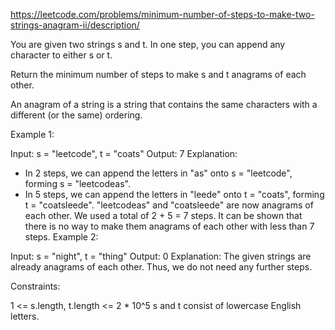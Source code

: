 https://leetcode.com/problems/minimum-number-of-steps-to-make-two-strings-anagram-ii/description/

You are given two strings s and t. In one step, you can append any character to either s or t.

Return the minimum number of steps to make s and t anagrams of each other.

An anagram of a string is a string that contains the same characters with a different (or the same) ordering.

 

Example 1:

Input: s = "leetcode", t = "coats"
Output: 7
Explanation: 
- In 2 steps, we can append the letters in "as" onto s = "leetcode", forming s = "leetcodeas".
- In 5 steps, we can append the letters in "leede" onto t = "coats", forming t = "coatsleede".
"leetcodeas" and "coatsleede" are now anagrams of each other.
We used a total of 2 + 5 = 7 steps.
It can be shown that there is no way to make them anagrams of each other with less than 7 steps.
Example 2:

Input: s = "night", t = "thing"
Output: 0
Explanation: The given strings are already anagrams of each other. Thus, we do not need any further steps.
 

Constraints:

1 <= s.length, t.length <= 2 * 10^5
s and t consist of lowercase English letters.